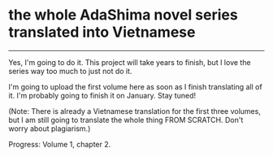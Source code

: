 # the whole AdaShima novel series translated into Vietnamese

-------------------------------------------------------------------------------------------------------------------------------------------------------------------------

Yes, I'm going to do it. This project will take years to finish, but I love the series way too much to just not do it. 

I'm going to upload the first volume here as soon as I finish translating all of it. I'm probably going to finish it on January. Stay tuned!

(Note: There is already a Vietnamese translation for the first three volumes, but I am still going to translate the whole thing FROM SCRATCH. Don't worry about plagiarism.)

Progress: Volume 1, chapter 2.
